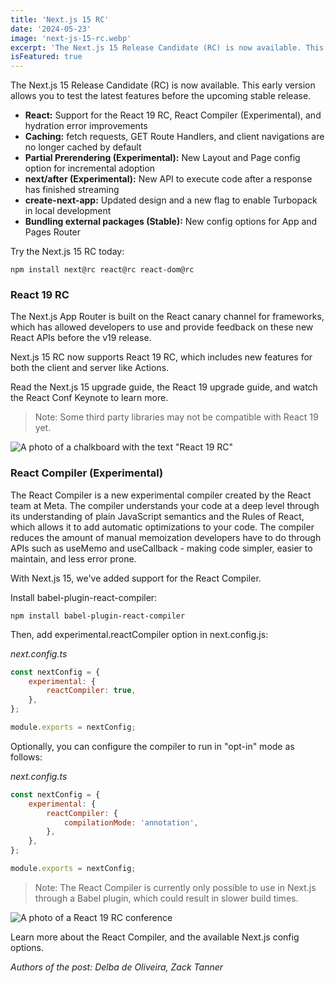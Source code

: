 ```yaml
---
title: 'Next.js 15 RC'
date: '2024-05-23'
image: 'next-js-15-rc.webp'
excerpt: 'The Next.js 15 Release Candidate (RC) is now available. This early version allows you to test the latest features before the upcoming stable release.'
isFeatured: true
---
```


The Next.js 15 Release Candidate (RC) is now available. This early version allows you to test the latest features before
the upcoming stable release.

-   **React:** Support for the React 19 RC, React Compiler (Experimental), and hydration error improvements
-   **Caching:** fetch requests, GET Route Handlers, and client navigations are no longer cached by default
-   **Partial Prerendering (Experimental):** New Layout and Page config option for incremental adoption
-   **next/after (Experimental):** New API to execute code after a response has finished streaming
-   **create-next-app:** Updated design and a new flag to enable Turbopack in local development
-   **Bundling external packages (Stable):** New config options for App and Pages Router

Try the Next.js 15 RC today:

```
npm install next@rc react@rc react-dom@rc
```

### React 19 RC

The Next.js App Router is built on the React canary channel for frameworks, which has allowed developers to use and
provide feedback on these new React APIs before the v19 release.

Next.js 15 RC now supports React 19 RC, which includes new features for both the client and server like Actions.

Read the Next.js 15 upgrade guide, the React 19 upgrade guide, and watch the React Conf Keynote to learn more.

> Note: Some third party libraries may not be compatible with React 19 yet.

![A photo of a chalkboard with the text "React 19 RC"](chalkboard.webp)

### React Compiler (Experimental)

The React Compiler is a new experimental compiler created by the React team at Meta. The compiler understands your code
at a deep level through its understanding of plain JavaScript semantics and the Rules of React, which allows it to add
automatic optimizations to your code. The compiler reduces the amount of manual memoization developers have to do
through APIs such as useMemo and useCallback - making code simpler, easier to maintain, and less error prone.

With Next.js 15, we've added support for the React Compiler.

Install babel-plugin-react-compiler:

```
npm install babel-plugin-react-compiler
```

Then, add experimental.reactCompiler option in next.config.js:

_next.config.ts_

```js
const nextConfig = {
    experimental: {
        reactCompiler: true,
    },
};

module.exports = nextConfig;
```

Optionally, you can configure the compiler to run in "opt-in" mode as follows:

_next.config.ts_

```js
const nextConfig = {
    experimental: {
        reactCompiler: {
            compilationMode: 'annotation',
        },
    },
};

module.exports = nextConfig;
```

> Note: The React Compiler is currently only possible to use in Next.js through a Babel plugin, which could result in
> slower build times.

![A photo of a React 19 RC conference](conference.webp)

Learn more about the React Compiler, and the available Next.js config options.

_Authors of the post: Delba de Oliveira, Zack Tanner_
